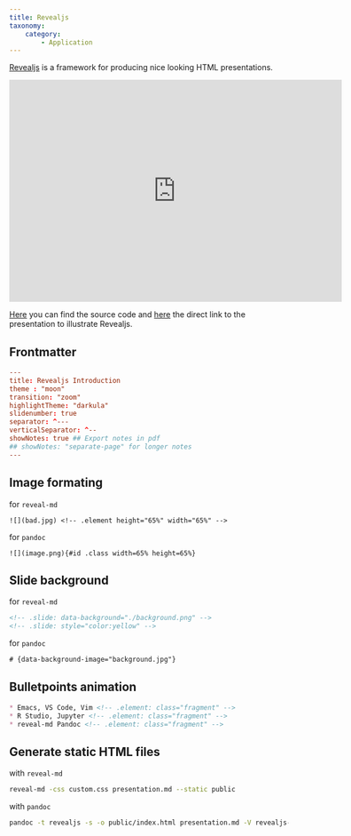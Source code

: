 ```yaml
---
title: Revealjs
taxonomy:
    category:
        - Application
---
```


[Revealjs](https://github.com/hakimel/reveal.js/) is a framework for producing nice looking HTML presentations.

<iframe width="600" height="400" marginheight="0" marginwidth="0" frameborder="0" allowfullscreen src="https://open.rootknecht.io/revealjs-intro/">
 [Direct Link to Slides](https://open.rootknecht.io/revealjs-intro/)
</iframe>

[Here](https://repo.rootknecht.net/open/revealjs-intro) you can find the source code and [here](https://open.rootknecht.io/revealjs-intro/) the direct link to the presentation to illustrate Revealjs.

## Frontmatter

```toml
---
title: Revealjs Introduction
theme : "moon"
transition: "zoom"
highlightTheme: "darkula"
slidenumber: true
separator: ^---
verticalSeparator: ^--
showNotes: true ## Export notes in pdf
## showNotes: "separate-page" for longer notes
---
```

## Image formating

for `reveal-md`
```
![](bad.jpg) <!-- .element height="65%" width="65%" -->
```
for `pandoc`
```
![](image.png){#id .class width=65% height=65%}
```

## Slide background

for `reveal-md`
```html
<!-- .slide: data-background="./background.png" -->
<!-- .slide: style="color:yellow" -->
```
for `pandoc`
```html
# {data-background-image="background.jpg"}
```

## Bulletpoints animation

```markdown
* Emacs, VS Code, Vim <!-- .element: class="fragment" -->
* R Studio, Jupyter <!-- .element: class="fragment" -->
* reveal-md Pandoc <!-- .element: class="fragment" -->
```

## Generate static HTML files

with `reveal-md`
```sh
reveal-md -css custom.css presentation.md --static public
```

with `pandoc`
```sh
pandoc -t revealjs -s -o public/index.html presentation.md -V revealjs-url=reveal.js --css=custom.css --slide-level=2 [--self-contained]
```